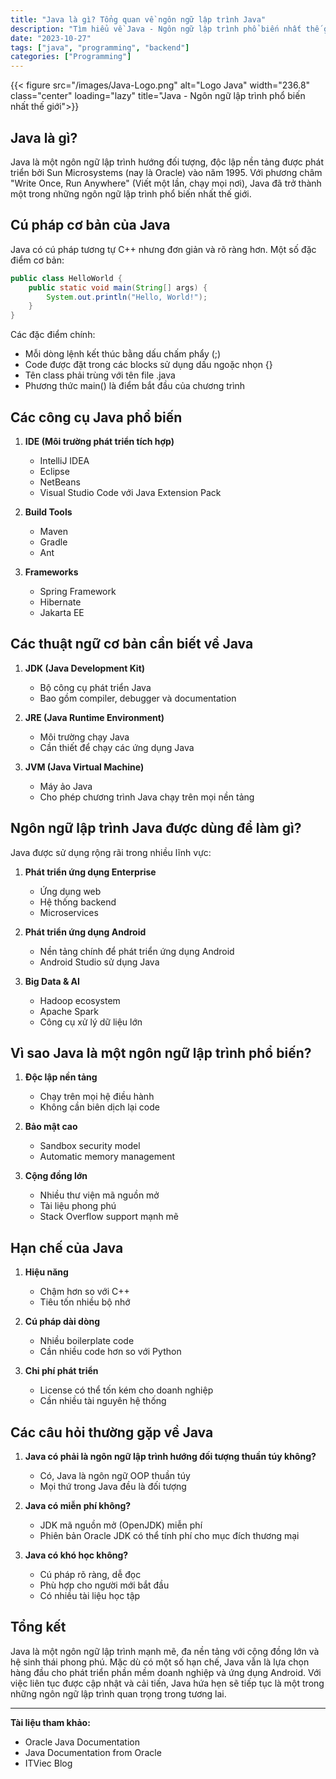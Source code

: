 ```yaml
---
title: "Java là gì? Tổng quan về ngôn ngữ lập trình Java"
description: "Tìm hiểu về Java - Ngôn ngữ lập trình phổ biến nhất thế giới"
date: "2023-10-27"
tags: ["java", "programming", "backend"]
categories: ["Programming"]
---
```


{{< figure src="/images/Java-Logo.png" alt="Logo Java" width="236.8" class="center" loading="lazy" title="Java - Ngôn ngữ lập trình phổ biến nhất thế giới">}}

## Java là gì?

Java là một ngôn ngữ lập trình hướng đối tượng, độc lập nền tảng được phát triển bởi Sun Microsystems (nay là Oracle) vào năm 1995. Với phương châm "Write Once, Run Anywhere" (Viết một lần, chạy mọi nơi), Java đã trở thành một trong những ngôn ngữ lập trình phổ biến nhất thế giới.

## Cú pháp cơ bản của Java

Java có cú pháp tương tự C++ nhưng đơn giản và rõ ràng hơn. Một số đặc điểm cơ bản:

```java
public class HelloWorld {
    public static void main(String[] args) {
        System.out.println("Hello, World!");
    }
}
```

Các đặc điểm chính:
- Mỗi dòng lệnh kết thúc bằng dấu chấm phẩy (;)
- Code được đặt trong các blocks sử dụng dấu ngoặc nhọn {}
- Tên class phải trùng với tên file .java
- Phương thức main() là điểm bắt đầu của chương trình

## Các công cụ Java phổ biến

1. **IDE (Môi trường phát triển tích hợp)**
   - IntelliJ IDEA
   - Eclipse
   - NetBeans
   - Visual Studio Code với Java Extension Pack

2. **Build Tools**
   - Maven
   - Gradle
   - Ant

3. **Frameworks**
   - Spring Framework
   - Hibernate
   - Jakarta EE

## Các thuật ngữ cơ bản cần biết về Java

1. **JDK (Java Development Kit)**
   - Bộ công cụ phát triển Java
   - Bao gồm compiler, debugger và documentation

2. **JRE (Java Runtime Environment)**
   - Môi trường chạy Java
   - Cần thiết để chạy các ứng dụng Java

3. **JVM (Java Virtual Machine)**
   - Máy ảo Java
   - Cho phép chương trình Java chạy trên mọi nền tảng

## Ngôn ngữ lập trình Java được dùng để làm gì?

Java được sử dụng rộng rãi trong nhiều lĩnh vực:

1. **Phát triển ứng dụng Enterprise**
   - Ứng dụng web
   - Hệ thống backend
   - Microservices

2. **Phát triển ứng dụng Android**
   - Nền tảng chính để phát triển ứng dụng Android
   - Android Studio sử dụng Java

3. **Big Data & AI**
   - Hadoop ecosystem
   - Apache Spark
   - Công cụ xử lý dữ liệu lớn

## Vì sao Java là một ngôn ngữ lập trình phổ biến?

1. **Độc lập nền tảng**
   - Chạy trên mọi hệ điều hành
   - Không cần biên dịch lại code

2. **Bảo mật cao**
   - Sandbox security model
   - Automatic memory management

3. **Cộng đồng lớn**
   - Nhiều thư viện mã nguồn mở
   - Tài liệu phong phú
   - Stack Overflow support mạnh mẽ

## Hạn chế của Java

1. **Hiệu năng**
   - Chậm hơn so với C++
   - Tiêu tốn nhiều bộ nhớ

2. **Cú pháp dài dòng**
   - Nhiều boilerplate code
   - Cần nhiều code hơn so với Python

3. **Chi phí phát triển**
   - License có thể tốn kém cho doanh nghiệp
   - Cần nhiều tài nguyên hệ thống

## Các câu hỏi thường gặp về Java

1. **Java có phải là ngôn ngữ lập trình hướng đối tượng thuần túy không?**
   - Có, Java là ngôn ngữ OOP thuần túy
   - Mọi thứ trong Java đều là đối tượng

2. **Java có miễn phí không?**
   - JDK mã nguồn mở (OpenJDK) miễn phí
   - Phiên bản Oracle JDK có thể tính phí cho mục đích thương mại

3. **Java có khó học không?**
   - Cú pháp rõ ràng, dễ đọc
   - Phù hợp cho người mới bắt đầu
   - Có nhiều tài liệu học tập

## Tổng kết

Java là một ngôn ngữ lập trình mạnh mẽ, đa nền tảng với cộng đồng lớn và hệ sinh thái phong phú. Mặc dù có một số hạn chế, Java vẫn là lựa chọn hàng đầu cho phát triển phần mềm doanh nghiệp và ứng dụng Android. Với việc liên tục được cập nhật và cải tiến, Java hứa hẹn sẽ tiếp tục là một trong những ngôn ngữ lập trình quan trọng trong tương lai.

---
**Tài liệu tham khảo:**
- Oracle Java Documentation
- Java Documentation from Oracle
- ITViec Blog